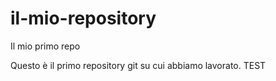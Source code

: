 # il-mio-repository
 Il mio primo repo

Questo è il primo repository git su cui abbiamo lavorato. TEST